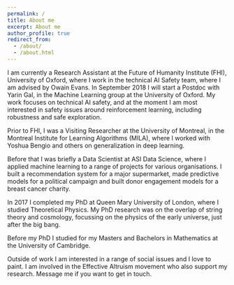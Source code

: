 ```yaml
---
permalink: /
title: About me
excerpt: About me
author_profile: true
redirect_from:
  - /about/
  - /about.html
---
```

I am currently a Research Assistant at the Future of Humanity Institute (FHI), University of Oxford, where I work in the technical AI Safety team, where I am advised by Owain Evans. In September 2018 I will start a Postdoc with Yarin Gal, in the Machine Learning group at the University of Oxford. My work focuses on technical AI safety, and at the moment I am most interested in safety issues around reinforcement learning, including robustness and safe exploration.

Prior to FHI, I was a Visiting Researcher at the University of Montreal, in the Montreal Institute for Learning Algorithms (MILA), where I worked with Yoshua Bengio and others on generalization in deep learning.

Before that I was briefly a Data Scientist at ASI Data Science, where I applied machine learning to a range of projects for various organisations. I built a recommendation system for a major supermarket, made predictive models for a political campaign and built donor engagement models for a breast cancer charity.

In 2017 I completed my PhD at Queen Mary University of London, where I studied Theoretical Physics. My PhD research was on the overlap of string theory and cosmology, focussing on the physics of the early universe, just after the big bang.

Before my PhD I studied for my Masters and Bachelors in Mathematics at the University of Cambridge.

Outside of work I am interested in a range of social issues and I love to paint. I am involved in the Effective Altruism movement who also support my research. Message me if you want to get in touch.
